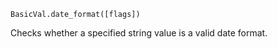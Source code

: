 ```BasicVal.date_format([flags])```

Checks whether a specified string value is a valid date format.